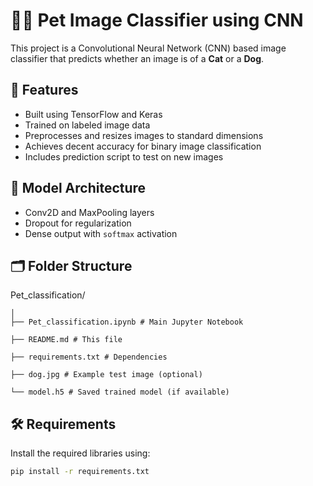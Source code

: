 # 🐶🐱 Pet Image Classifier using CNN

This project is a Convolutional Neural Network (CNN) based image classifier that predicts whether an image is of a **Cat** or a **Dog**.

## 🚀 Features

- Built using TensorFlow and Keras
- Trained on labeled image data
- Preprocesses and resizes images to standard dimensions
- Achieves decent accuracy for binary image classification
- Includes prediction script to test on new images

## 🧠 Model Architecture

- Conv2D and MaxPooling layers
- Dropout for regularization
- Dense output with `softmax` activation

## 🗂️ Folder Structure

  Pet_classification/
  
    │
    ├── Pet_classification.ipynb # Main Jupyter Notebook

    ├── README.md # This file

    ├── requirements.txt # Dependencies

    ├── dog.jpg # Example test image (optional)

    └── model.h5 # Saved trained model (if available)

## 🛠️ Requirements

Install the required libraries using:

```bash
pip install -r requirements.txt
